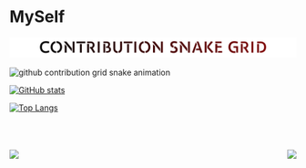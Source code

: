 # MySelf


<!-- TEXT: CONTRIBURION SNAKE GRID-->
<picture>

<source
    media="(prefers-color-scheme: dark)"
    srcset=
	    "
	      SnakeGridW3.png
	    "
  />
  
  <source
    media="(prefers-color-scheme: light)"
    srcset=
	    "
	      SnakeGrid3.png
	    "
  />
 
 <img
    alt="github contribution grid snake animation"
    src="SnakeGrid3.png"
  />  
  
</picture>


<!-- DYNAMIC: CONTRIBURION SNAKE GRID-->
<picture>

<!-- 🐍💬SNAKETITLE / 🌐WEBSITE: https://textanim.com/ 
<p align="center">
<img src="https://i.imgur.com/x1KbuCq.gif" width="500"> -->

  <source
    media="(prefers-color-scheme: dark)"
    srcset=
	    "
	      https://github.com/UniverTime/MySelf/blob/output/github-contribution-grid-snake-dark.svg
	    "
  />
  
  <source
    media="(prefers-color-scheme: light)"
    srcset=
	    "
	      https://github.com/UniverTime/MySelf/blob/output/github-contribution-grid-snake.svg
	    "
  />
 
 <img
    alt="github contribution grid snake animation"
    src="https://raw.githubusercontent.com/UniverTime/MySelf/output/github-contribution-grid-snake.svg"
  />
  
</picture>


[![GitHub stats](https://github-readme-stats.vercel.app/api?username=UniverTime&show_icons=true&bg_color=DEG,000000,800000&text_color=FFFFFF&border_radius=14&ring_color=79ff97&title_color=FFFFFF&icon_color=79ff97)](https://github.com/anuraghazra/github-readme-stats)

[![Top Langs](https://github-readme-stats.vercel.app/api/top-langs/?username=UniverTime&langs_count=10&bg_color=DEG,000000,800000&text_color=FFFFFF&border_radius=14&title_color=FFFFFF)](https://github.com/anuraghazra/github-readme-stats)\
\
\
\
<a href="https://github.com/anuraghazra/github-readme-stats">
  
  <img align="left" src="https://github-readme-stats.vercel.app/api?username=UniverTime&show_icons=true&bg_color=DEG,000000,800000&text_color=FFFFFF&border_radius=14&ring_color=79ff97&title_color=FFFFFF&icon_color=79ff97" />

</a>

<a href="https://github.com/anuraghazra/github-readme-stats">
  
  <img align="right" src="https://github-readme-stats.vercel.app/api/top-langs/?username=UniverTime&langs_count=10&bg_color=DEG,000000,800000&text_color=FFFFFF&border_radius=14&title_color=FFFFFF" />

</a>



